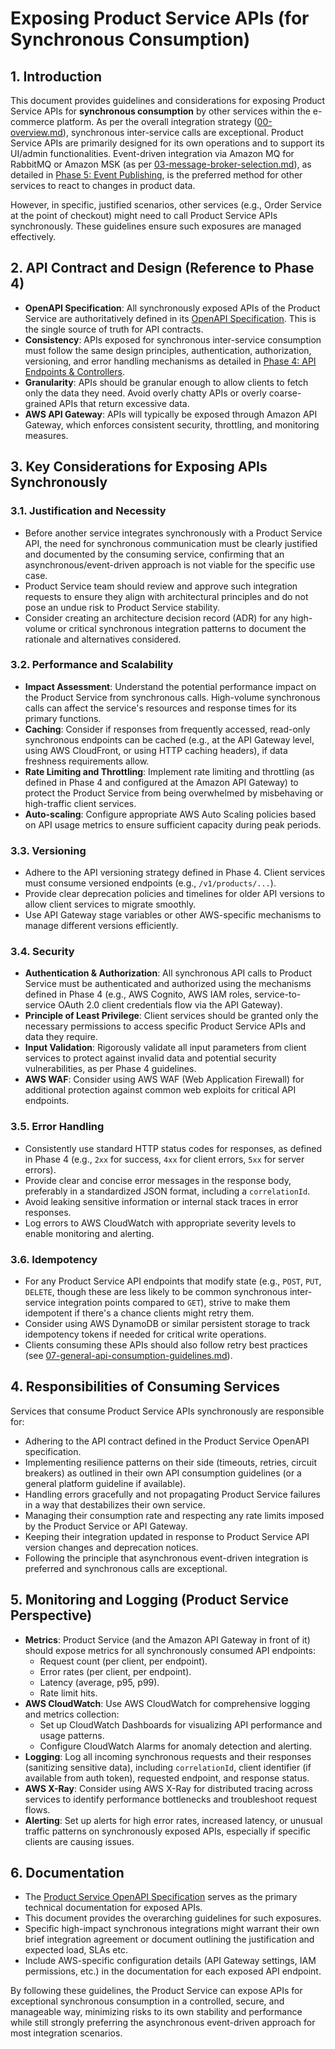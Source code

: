# Exposing Product Service APIs (for Synchronous Consumption)

## 1. Introduction

This document provides guidelines and considerations for exposing Product Service APIs for **synchronous consumption** by other services within the e-commerce platform. As per the overall integration strategy ([00-overview.md](./00-overview.md)), synchronous inter-service calls are exceptional. Product Service APIs are primarily designed for its own operations and to support its UI/admin functionalities. Event-driven integration via Amazon MQ for RabbitMQ or Amazon MSK (as per [03-message-broker-selection.md](../../../architecture/technology-decisions-aws-centeric/03-message-broker-selection.md)), as detailed in [Phase 5: Event Publishing](../../05-event-publishing/), is the preferred method for other services to react to changes in product data.

However, in specific, justified scenarios, other services (e.g., Order Service at the point of checkout) might need to call Product Service APIs synchronously. These guidelines ensure such exposures are managed effectively.

## 2. API Contract and Design (Reference to Phase 4)

- **OpenAPI Specification**: All synchronously exposed APIs of the Product Service are authoritatively defined in its [OpenAPI Specification](../../openapi/product-service.yaml). This is the single source of truth for API contracts.
- **Consistency**: APIs exposed for synchronous inter-service consumption must follow the same design principles, authentication, authorization, versioning, and error handling mechanisms as detailed in [Phase 4: API Endpoints & Controllers](../../04-api-endpoints/).
- **Granularity**: APIs should be granular enough to allow clients to fetch only the data they need. Avoid overly chatty APIs or overly coarse-grained APIs that return excessive data.
- **AWS API Gateway**: APIs will typically be exposed through Amazon API Gateway, which enforces consistent security, throttling, and monitoring measures.

## 3. Key Considerations for Exposing APIs Synchronously

### 3.1. Justification and Necessity
- Before another service integrates synchronously with a Product Service API, the need for synchronous communication must be clearly justified and documented by the consuming service, confirming that an asynchronous/event-driven approach is not viable for the specific use case.
- Product Service team should review and approve such integration requests to ensure they align with architectural principles and do not pose an undue risk to Product Service stability.
- Consider creating an architecture decision record (ADR) for any high-volume or critical synchronous integration patterns to document the rationale and alternatives considered.

### 3.2. Performance and Scalability
- **Impact Assessment**: Understand the potential performance impact on the Product Service from synchronous calls. High-volume synchronous calls can affect the service's resources and response times for its primary functions.
- **Caching**: Consider if responses from frequently accessed, read-only synchronous endpoints can be cached (e.g., at the API Gateway level, using AWS CloudFront, or using HTTP caching headers), if data freshness requirements allow.
- **Rate Limiting and Throttling**: Implement rate limiting and throttling (as defined in Phase 4 and configured at the Amazon API Gateway) to protect the Product Service from being overwhelmed by misbehaving or high-traffic client services.
- **Auto-scaling**: Configure appropriate AWS Auto Scaling policies based on API usage metrics to ensure sufficient capacity during peak periods.

### 3.3. Versioning
- Adhere to the API versioning strategy defined in Phase 4. Client services must consume versioned endpoints (e.g., `/v1/products/...`).
- Provide clear deprecation policies and timelines for older API versions to allow client services to migrate smoothly.
- Use API Gateway stage variables or other AWS-specific mechanisms to manage different versions efficiently.

### 3.4. Security
- **Authentication & Authorization**: All synchronous API calls to Product Service must be authenticated and authorized using the mechanisms defined in Phase 4 (e.g., AWS Cognito, AWS IAM roles, service-to-service OAuth 2.0 client credentials flow via the API Gateway).
- **Principle of Least Privilege**: Client services should be granted only the necessary permissions to access specific Product Service APIs and data they require.
- **Input Validation**: Rigorously validate all input parameters from client services to protect against invalid data and potential security vulnerabilities, as per Phase 4 guidelines.
- **AWS WAF**: Consider using AWS WAF (Web Application Firewall) for additional protection against common web exploits for critical API endpoints.

### 3.5. Error Handling
- Consistently use standard HTTP status codes for responses, as defined in Phase 4 (e.g., `2xx` for success, `4xx` for client errors, `5xx` for server errors).
- Provide clear and concise error messages in the response body, preferably in a standardized JSON format, including a `correlationId`.
- Avoid leaking sensitive information or internal stack traces in error responses.
- Log errors to AWS CloudWatch with appropriate severity levels to enable monitoring and alerting.

### 3.6. Idempotency
- For any Product Service API endpoints that modify state (e.g., `POST`, `PUT`, `DELETE`, though these are less likely to be common synchronous inter-service integration points compared to `GET`), strive to make them idempotent if there's a chance clients might retry them.
- Consider using AWS DynamoDB or similar persistent storage to track idempotency tokens if needed for critical write operations.
- Clients consuming these APIs should also follow retry best practices (see [07-general-api-consumption-guidelines.md](./07-general-api-consumption-guidelines.md)).

## 4. Responsibilities of Consuming Services

Services that consume Product Service APIs synchronously are responsible for:
- Adhering to the API contract defined in the Product Service OpenAPI specification.
- Implementing resilience patterns on their side (timeouts, retries, circuit breakers) as outlined in their own API consumption guidelines (or a general platform guideline if available).
- Handling errors gracefully and not propagating Product Service failures in a way that destabilizes their own service.
- Managing their consumption rate and respecting any rate limits imposed by the Product Service or API Gateway.
- Keeping their integration updated in response to Product Service API version changes and deprecation notices.
- Following the principle that asynchronous event-driven integration is preferred and synchronous calls are exceptional.

## 5. Monitoring and Logging (Product Service Perspective)

- **Metrics**: Product Service (and the Amazon API Gateway in front of it) should expose metrics for all synchronously consumed API endpoints:
    - Request count (per client, per endpoint).
    - Error rates (per client, per endpoint).
    - Latency (average, p95, p99).
    - Rate limit hits.
- **AWS CloudWatch**: Use AWS CloudWatch for comprehensive logging and metrics collection:
    - Set up CloudWatch Dashboards for visualizing API performance and usage patterns.
    - Configure CloudWatch Alarms for anomaly detection and alerting.
- **Logging**: Log all incoming synchronous requests and their responses (sanitizing sensitive data), including `correlationId`, client identifier (if available from auth token), requested endpoint, and response status.
- **AWS X-Ray**: Consider using AWS X-Ray for distributed tracing across services to identify performance bottlenecks and troubleshoot request flows.
- **Alerting**: Set up alerts for high error rates, increased latency, or unusual traffic patterns on synchronously exposed APIs, especially if specific clients are causing issues.

## 6. Documentation

- The [Product Service OpenAPI Specification](../../openapi/product-service.yaml) serves as the primary technical documentation for exposed APIs.
- This document provides the overarching guidelines for such exposures.
- Specific high-impact synchronous integrations might warrant their own brief integration agreement or document outlining the justification and expected load, SLAs etc.
- Include AWS-specific configuration details (API Gateway settings, IAM permissions, etc.) in the documentation for each exposed API endpoint.

By following these guidelines, the Product Service can expose APIs for exceptional synchronous consumption in a controlled, secure, and manageable way, minimizing risks to its own stability and performance while still strongly preferring the asynchronous event-driven approach for most integration scenarios. 